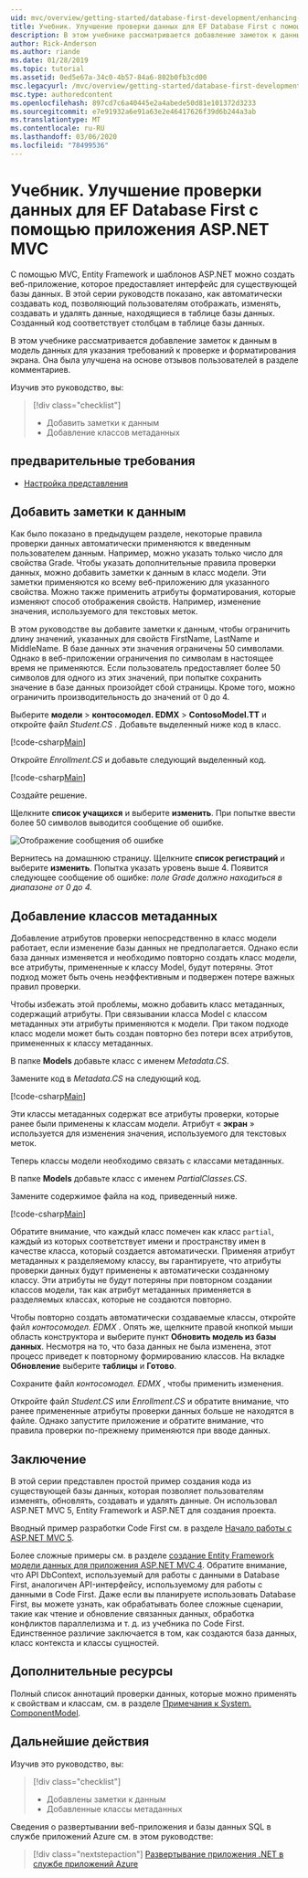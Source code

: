 ```yaml
---
uid: mvc/overview/getting-started/database-first-development/enhancing-data-validation
title: Учебник. Улучшение проверки данных для EF Database First с помощью приложения ASP.NET MVC
description: В этом учебнике рассматривается добавление заметок к данным в модель данных для указания требований к проверке и форматирования экрана.
author: Rick-Anderson
ms.author: riande
ms.date: 01/28/2019
ms.topic: tutorial
ms.assetid: 0ed5e67a-34c0-4b57-84a6-802b0fb3cd00
msc.legacyurl: /mvc/overview/getting-started/database-first-development/enhancing-data-validation
msc.type: authoredcontent
ms.openlocfilehash: 897cd7c6a40445e2a4abede50d81e101372d3233
ms.sourcegitcommit: e7e91932a6e91a63e2e46417626f39d6b244a3ab
ms.translationtype: MT
ms.contentlocale: ru-RU
ms.lasthandoff: 03/06/2020
ms.locfileid: "78499536"
---
```

# <a name="tutorial-enhance-data-validation-for-ef-database-first-with-aspnet-mvc-app"></a>Учебник. Улучшение проверки данных для EF Database First с помощью приложения ASP.NET MVC

С помощью MVC, Entity Framework и шаблонов ASP.NET можно создать веб-приложение, которое предоставляет интерфейс для существующей базы данных. В этой серии руководств показано, как автоматически создавать код, позволяющий пользователям отображать, изменять, создавать и удалять данные, находящиеся в таблице базы данных. Созданный код соответствует столбцам в таблице базы данных.

В этом учебнике рассматривается добавление заметок к данным в модель данных для указания требований к проверке и форматирования экрана. Она была улучшена на основе отзывов пользователей в разделе комментариев.

Изучив это руководство, вы:

> [!div class="checklist"]
> * Добавить заметки к данным
> * Добавление классов метаданных

## <a name="prerequisites"></a>предварительные требования

* [Настройка представления](customizing-a-view.md)

## <a name="add-data-annotations"></a>Добавить заметки к данным

Как было показано в предыдущем разделе, некоторые правила проверки данных автоматически применяются к введенным пользователем данным. Например, можно указать только число для свойства Grade. Чтобы указать дополнительные правила проверки данных, можно добавить заметки к данным в класс модели. Эти заметки применяются ко всему веб-приложению для указанного свойства. Можно также применить атрибуты форматирования, которые изменяют способ отображения свойств. Например, изменение значения, используемого для текстовых меток.

В этом руководстве вы добавите заметки к данным, чтобы ограничить длину значений, указанных для свойств FirstName, LastName и MiddleName. В базе данных эти значения ограничены 50 символами. Однако в веб-приложении ограничения по символам в настоящее время не применяются. Если пользователь предоставляет более 50 символов для одного из этих значений, при попытке сохранить значение в базе данных произойдет сбой страницы. Кроме того, можно ограничить производительность до значений от 0 до 4.

Выберите **модели** > **контосомодел. EDMX** > **ContosoModel.TT** и откройте файл *Student.CS* . Добавьте выделенный ниже код в класс.

[!code-csharp[Main](enhancing-data-validation/samples/sample1.cs?highlight=5,15,17,20)]

Откройте *Enrollment.CS* и добавьте следующий выделенный код.

[!code-csharp[Main](enhancing-data-validation/samples/sample2.cs?highlight=5,10)]

Создайте решение.

Щелкните **список учащихся** и выберите **изменить**. При попытке ввести более 50 символов выводится сообщение об ошибке.

![Отображение сообщения об ошибке](enhancing-data-validation/_static/image1.png)

Вернитесь на домашнюю страницу. Щелкните **список регистраций** и выберите **изменить**. Попытка указать уровень выше 4. Появится следующее сообщение об ошибке: *поле Grade должно находиться в диапазоне от 0 до 4.*

## <a name="add-metadata-classes"></a>Добавление классов метаданных

Добавление атрибутов проверки непосредственно в класс модели работает, если изменение базы данных не предполагается. Однако если база данных изменяется и необходимо повторно создать класс модели, все атрибуты, примененные к классу Model, будут потеряны. Этот подход может быть очень неэффективным и подвержен потере важных правил проверки.

Чтобы избежать этой проблемы, можно добавить класс метаданных, содержащий атрибуты. При связывании класса Model с классом метаданных эти атрибуты применяются к модели. При таком подходе класс модели может быть создан повторно без потери всех атрибутов, примененных к классу метаданных.

В папке **Models** добавьте класс с именем *Metadata.CS*.

Замените код в *Metadata.CS* на следующий код.

[!code-csharp[Main](enhancing-data-validation/samples/sample3.cs)]

Эти классы метаданных содержат все атрибуты проверки, которые ранее были применены к классам модели. Атрибут « **экран** » используется для изменения значения, используемого для текстовых меток.

Теперь классы модели необходимо связать с классами метаданных.

В папке **Models** добавьте класс с именем *PartialClasses.CS*.

Замените содержимое файла на код, приведенный ниже.

[!code-csharp[Main](enhancing-data-validation/samples/sample4.cs)]

Обратите внимание, что каждый класс помечен как класс `partial`, каждый из которых соответствует имени и пространству имен в качестве класса, который создается автоматически. Применяя атрибут метаданных к разделяемому классу, вы гарантируете, что атрибуты проверки данных будут применены к автоматически созданному классу. Эти атрибуты не будут потеряны при повторном создании классов модели, так как атрибут метаданных применяется в разделяемых классах, которые не создаются повторно.

Чтобы повторно создать автоматически создаваемые классы, откройте файл *контосомодел. EDMX* . Опять же, щелкните правой кнопкой мыши область конструктора и выберите пункт **Обновить модель из базы данных**. Несмотря на то, что база данных не была изменена, этот процесс приведет к повторному формированию классов. На вкладке **Обновление** выберите **таблицы** и **Готово**.

Сохраните файл *контосомодел. EDMX* , чтобы применить изменения.

Откройте файл *Student.CS* или *Enrollment.CS* и обратите внимание, что ранее примененные атрибуты проверки данных больше не находятся в файле. Однако запустите приложение и обратите внимание, что правила проверки по-прежнему применяются при вводе данных.

## <a name="conclusion"></a>Заключение

В этой серии представлен простой пример создания кода из существующей базы данных, которая позволяет пользователям изменять, обновлять, создавать и удалять данные. Он использовал ASP.NET MVC 5, Entity Framework и ASP.NET для создания проекта. 

Вводный пример разработки Code First см. в разделе [Начало работы с ASP.NET MVC 5](../introduction/getting-started.md). 

Более сложные примеры см. в разделе [создание Entity Framework модели данных для приложения ASP.NET MVC 4](../getting-started-with-ef-using-mvc/creating-an-entity-framework-data-model-for-an-asp-net-mvc-application.md). Обратите внимание, что API DbContext, используемый для работы с данными в Database First, аналогичен API-интерфейсу, используемому для работы с данными в Code First. Даже если вы планируете использовать Database First, вы можете узнать, как обрабатывать более сложные сценарии, такие как чтение и обновление связанных данных, обработка конфликтов параллелизма и т. д. из учебника по Code First. Единственное различие заключается в том, как создаются база данных, класс контекста и классы сущностей.

## <a name="additional-resources"></a>Дополнительные ресурсы

Полный список аннотаций проверки данных, которые можно применять к свойствам и классам, см. в разделе [Примечания к System. ComponentModel](https://msdn.microsoft.com/library/system.componentmodel.dataannotations.aspx).

## <a name="next-steps"></a>Дальнейшие действия

Изучив это руководство, вы:

> [!div class="checklist"]
> * Добавлены заметки к данным
> * Добавленные классы метаданных

Сведения о развертывании веб-приложения и базы данных SQL в службе приложений Azure см. в этом руководстве:
> [!div class="nextstepaction"]
> [Развертывание приложения .NET в службе приложений Azure](/azure/app-service/app-service-web-tutorial-dotnet-sqldatabase/)
